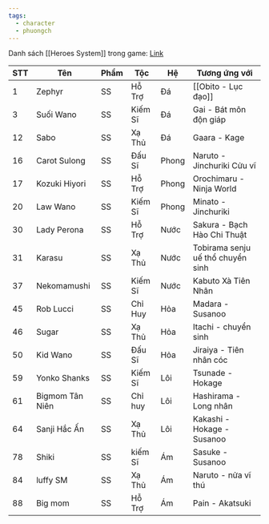 ```yaml
---
tags:
  - character
  - phuongch
---
```

Danh sách [[Heroes System]] trong game: [Link](https://docs.google.com/spreadsheets/d/13-dDhsbWGjdCDmsFKxnWTbNdoPSPewMwmUT6DDKkag4/edit?gid=478694351#gid=478694351)

| STT | Tên             | Phẩm | Tộc     | Hệ    | Tương ứng với                     |
| --- | --------------- | ---- | ------- | ----- | --------------------------------- |
| 1   | Zephyr          | SS   | Hỗ Trợ  | Đá    | [[Obito - Lục đạo]]               |
| 3   | Suối Wano       | SS   | Kiếm Sĩ | Đá    | Gai - Bát môn độn giáp            |
| 12  | Sabo            | SS   | Xạ Thủ  | Đá    | Gaara - Kage                      |
| 16  | Carot Sulong    | SS   | Đấu Sĩ  | Phong | Naruto - Jinchuriki Cửu vĩ        |
| 17  | Kozuki Hiyori   | SS   | Hỗ Trợ  | Phong | Orochimaru - Ninja World          |
| 20  | Law Wano        | SS   | Kiếm Sĩ | Phong | Minato - Jinchuriki               |
| 30  | Lady Perona     | SS   | Hỗ Trợ  | Nước  | Sakura - Bạch Hào Chi Thuật       |
| 31  | Karasu          | SS   | Xạ Thủ  | Nước  | Tobirama senju uế thổ chuyển sinh |
| 37  | Nekomamushi     | SS   | Kiếm Sĩ | Nước  | Kabuto Xà Tiên Nhân               |
| 45  | Rob Lucci       | SS   | Chỉ Huy | Hỏa   | Madara - Susanoo                  |
| 46  | Sugar           | SS   | Xạ Thủ  | Hỏa   | Itachi - chuyển sinh              |
| 50  | Kid Wano        | SS   | Đấu Sĩ  | Hỏa   | Jiraiya - Tiên nhân cóc           |
| 59  | Yonko Shanks    | SS   | Kiếm Sĩ | Lôi   | Tsunade - Hokage                  |
| 61  | Bigmom Tân Niên | SS   | Chỉ huy | Lôi   | Hashirama - Long nhân             |
| 64  | Sanji Hắc Ấn    | SS   | Xạ Thủ  | Lôi   | Kakashi - Hokage - Susanoo        |
| 78  | Shiki           | SS   | kiếm Sĩ | Ám    | Sasuke - Susanoo                  |
| 84  | luffy SM        | SS   | Xạ Thủ  | Ám    | Naruto - nửa vĩ thú               |
| 88  | Big mom         | SS   | Hỗ Trợ  | Ám    | Pain - Akatsuki                   |

